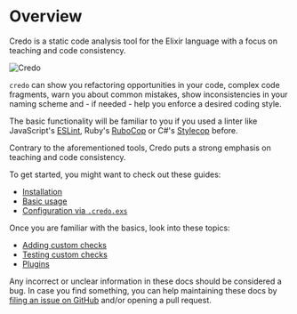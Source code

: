 # Overview

Credo is a static code analysis tool for the Elixir language with a focus on teaching and code consistency.

![Credo](https://raw.github.com/rrrene/credo/master/assets/screenshot.png)

`credo` can show you refactoring opportunities in your code, complex code fragments, warn you about common mistakes, show inconsistencies in your naming scheme and - if needed - help you enforce a desired coding style.

The basic functionality will be familiar to you if you used a linter like JavaScript's [ESLint](https://eslint.org/), Ruby's [RuboCop](https://github.com/rubocop-hq/rubocop) or C#'s [Stylecop](https://github.com/StyleCop/StyleCop) before.

Contrary to the aforementioned tools, Credo puts a strong emphasis on teaching and code consistency.

To get started, you might want to check out these guides:

* [Installation](../introduction/installation.md)
* [Basic usage](../introduction/basic_usage.md)
* [Configuration via `.credo.exs`](../configuration/config_file.md)

Once you are familiar with the basics, look into these topics:

* [Adding custom checks](../custom_checks/adding_checks.md)
* [Testing custom checks](../custom_checks/testing_checks.md)
* [Plugins](../plugins/creating_plugins.md)

Any incorrect or unclear information in these docs should be considered a bug.
In case you find something, you can help maintaining these docs by [filing an issue on GitHub](https://github.com/rrrene/credo/issues) and/or opening a pull request.
